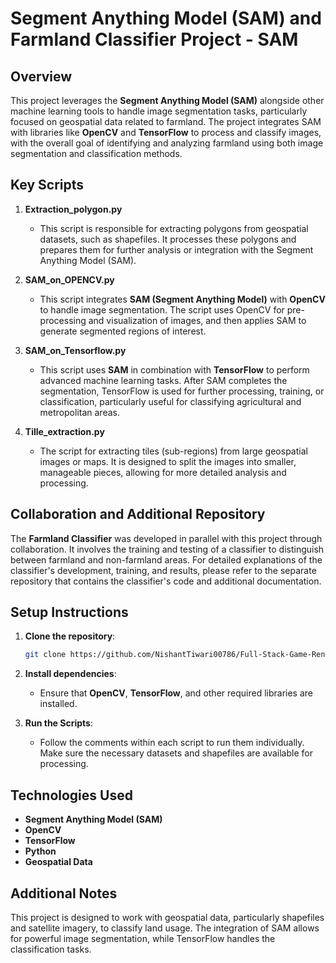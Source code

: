 
# Segment Anything Model (SAM) and Farmland Classifier Project - SAM

## Overview
This project leverages the **Segment Anything Model (SAM)** alongside other machine learning tools to handle image segmentation tasks, particularly focused on geospatial data related to farmland. The project integrates SAM with libraries like **OpenCV** and **TensorFlow** to process and classify images, with the overall goal of identifying and analyzing farmland using both image segmentation and classification methods.

## Key Scripts

1. **Extraction_polygon.py**
   - This script is responsible for extracting polygons from geospatial datasets, such as shapefiles. It processes these polygons and prepares them for further analysis or integration with the Segment Anything Model (SAM).

2. **SAM_on_OPENCV.py**
   - This script integrates **SAM (Segment Anything Model)** with **OpenCV** to handle image segmentation. The script uses OpenCV for pre-processing and visualization of images, and then applies SAM to generate segmented regions of interest.

3. **SAM_on_Tensorflow.py**
   - This script uses **SAM** in combination with **TensorFlow** to perform advanced machine learning tasks. After SAM completes the segmentation, TensorFlow is used for further processing, training, or classification, particularly useful for classifying agricultural and metropolitan areas.

4. **Tille_extraction.py**
   - The script for extracting tiles (sub-regions) from large geospatial images or maps. It is designed to split the images into smaller, manageable pieces, allowing for more detailed analysis and processing.

## Collaboration and Additional Repository
The **Farmland Classifier** was developed in parallel with this project through collaboration. It involves the training and testing of a classifier to distinguish between farmland and non-farmland areas. For detailed explanations of the classifier's development, training, and results, please refer to the separate repository that contains the classifier's code and additional documentation.

## Setup Instructions
1. **Clone the repository**:
   ```bash
   git clone https://github.com/NishantTiwari00786/Full-Stack-Game-Rental-App.git
   ```

2. **Install dependencies**:
   - Ensure that **OpenCV**, **TensorFlow**, and other required libraries are installed.

3. **Run the Scripts**:
   - Follow the comments within each script to run them individually. Make sure the necessary datasets and shapefiles are available for processing.

## Technologies Used
- **Segment Anything Model (SAM)**
- **OpenCV**
- **TensorFlow**
- **Python**
- **Geospatial Data**

## Additional Notes
This project is designed to work with geospatial data, particularly shapefiles and satellite imagery, to classify land usage. The integration of SAM allows for powerful image segmentation, while TensorFlow handles the classification tasks.
